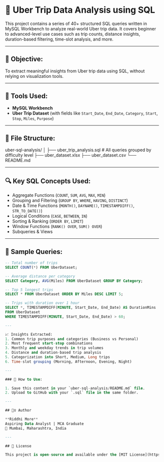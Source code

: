 # 🚗 Uber Trip Data Analysis using SQL

This project contains a series of 40+ structured SQL queries written in MySQL Workbench to analyze real-world Uber trip data. It covers beginner to advanced-level use cases such as trip counts, distance insights, duration-based filtering, time-slot analysis, and more.

---

## 📌 Objective:

To extract meaningful insights from Uber trip data using SQL, without relying on visualization tools.

---

## 🔧 Tools Used:

- **MySQL Workbench**
- **Uber Trip Dataset** (with fields like `Start_Date`, `End_Date`, `Category`, `Start`, `Stop`, `Miles`, `Purpose`)

---

## 📂 File Structure:

uber-sql-analysis/
│
├── uber_trip_analysis.sql # All queries grouped by difficulty level
├── uber_dataset.xlsx
├── uber_dataset.csv
└── README.md

---

## 🔍 Key SQL Concepts Used:

- Aggregate Functions (`COUNT`, `SUM`, `AVG`, `MAX`, `MIN`)
- Grouping and Filtering (`GROUP BY`, `WHERE`, `HAVING`, `DISTINCT`)
- Date & Time Functions (`MONTH()`, `DAYNAME()`, `TIMESTAMPDIFF()`, `STR_TO_DATE()`)
- Logical Conditions (`CASE`, `BETWEEN`, `IN`)
- Sorting & Ranking (`ORDER BY`, `LIMIT`)
- Window Functions (`RANK() OVER`, `SUM() OVER`)
- Subqueries & Views

---

## 🧠 Sample Queries:

```sql
-- Total number of trips
SELECT COUNT(*) FROM UberDataset;

-- Average distance per category
SELECT Category, AVG(Miles) FROM UberDataset GROUP BY Category;

-- Top 5 longest trips
SELECT * FROM UberDataset ORDER BY Miles DESC LIMIT 5;

-- Trips with duration over 1 hour
SELECT *, TIMESTAMPDIFF(MINUTE, Start_Date, End_Date) AS DurationMins
FROM UberDataset
WHERE TIMESTAMPDIFF(MINUTE, Start_Date, End_Date) > 60;

--- 

📈 Insights Extracted:
1. Common trip purposes and categories (Business vs Personal)
2. Most frequent start-stop combinations
3. Monthly and weekday trends in trip volumes
4. Distance and duration-based trip analysis
5. Categorization into Short, Medium, Long trips
6. Time-slot grouping (Morning, Afternoon, Evening, Night)

---

### 📌 How to Use:

1. Save this content in your `uber-sql-analysis/README.md` file.
2. Upload to GitHub with your `.sql` file in the same folder.

---

## 🙋‍♀️ Author

**Riddhi More**  
Aspiring Data Analyst | MCA Graduate    
📍 Mumbai, Maharashtra, India

---

## 📄 License

This project is open-source and available under the [MIT License](https://choosealicense.com/licenses/mit/).

